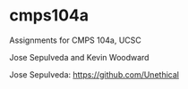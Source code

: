 # cmps104a
Assignments for CMPS 104a, UCSC

Jose Sepulveda and Kevin Woodward

Jose Sepulveda: https://github.com/Unethical
